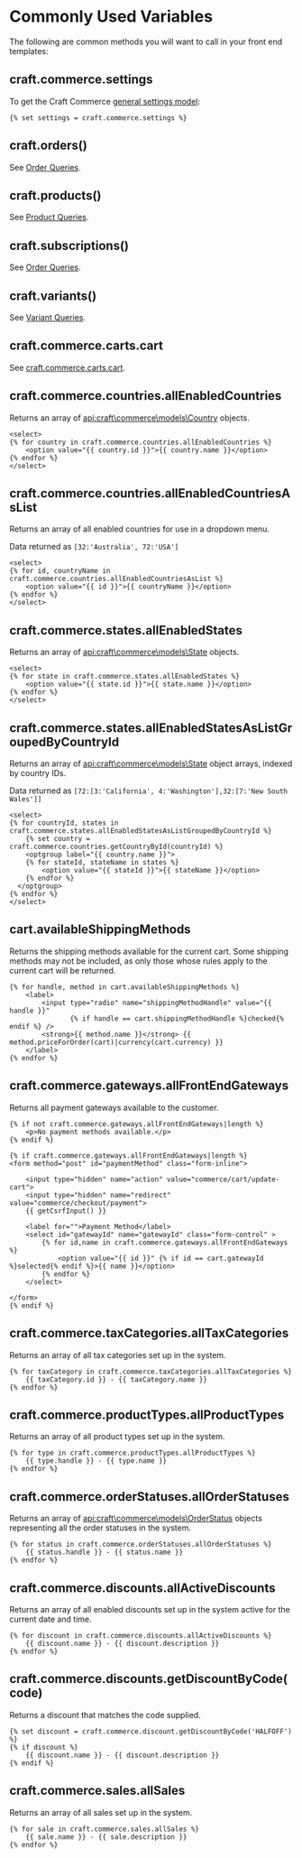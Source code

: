 # Commonly Used Variables

The following are common methods you will want to call in your front end templates:

## craft.commerce.settings

To get the Craft Commerce [general settings model](api:craft\commerce\models\Settings):

```twig
{% set settings = craft.commerce.settings %}
```

## craft.orders()

See [Order Queries](dev/element-queries/order-queries.md).

## craft.products()

See [Product Queries](dev/element-queries/product-queries.md).

## craft.subscriptions()

See [Order Queries](dev/element-queries/subscription-queries.md).

## craft.variants()

See [Variant Queries](dev/element-queries/variant-queries.md).

## craft.commerce.carts.cart

See [craft.commerce.carts.cart](craft-commerce-carts-cart.md).

## craft.commerce.countries.allEnabledCountries

Returns an array of <api:craft\commerce\models\Country> objects.

```twig
<select>
{% for country in craft.commerce.countries.allEnabledCountries %}
    <option value="{{ country.id }}">{{ country.name }}</option>
{% endfor %}
</select>
```

## craft.commerce.countries.allEnabledCountriesAsList

Returns an array of all enabled countries for use in a dropdown menu.

Data returned as `[32:'Australia', 72:'USA']`

```twig
<select>
{% for id, countryName in craft.commerce.countries.allEnabledCountriesAsList %}
    <option value="{{ id }}">{{ countryName }}</option>
{% endfor %}
</select>
```

## craft.commerce.states.allEnabledStates

Returns an array of <api:craft\commerce\models\State> objects.

```twig
<select>
{% for state in craft.commerce.states.allEnabledStates %}
    <option value="{{ state.id }}">{{ state.name }}</option>
{% endfor %}
</select>
```

## craft.commerce.states.allEnabledStatesAsListGroupedByCountryId

Returns an array of <api:craft\commerce\models\State> object arrays, indexed by country IDs.

Data returned as `[72:[3:'California', 4:'Washington'],32:[7:'New South Wales']]`

```twig
<select>
{% for countryId, states in craft.commerce.states.allEnabledStatesAsListGroupedByCountryId %}
    {% set country = craft.commerce.countries.getCountryById(countryId) %}
    <optgroup label="{{ country.name }}">
    {% for stateId, stateName in states %}
        <option value="{{ stateId }}">{{ stateName }}</option>
    {% endfor %}
  </optgroup>
{% endfor %}
</select>
```

## cart.availableShippingMethods

Returns the shipping methods available for the current cart. Some shipping methods may not be included, as only those whose rules apply to the current cart will be returned.

```twig
{% for handle, method in cart.availableShippingMethods %}
    <label>
        <input type="radio" name="shippingMethodHandle" value="{{ handle }}"
               {% if handle == cart.shippingMethodHandle %}checked{% endif %} />
        <strong>{{ method.name }}</strong> {{ method.priceForOrder(cart)|currency(cart.currency) }}
    </label>
{% endfor %}
```

## craft.commerce.gateways.allFrontEndGateways

Returns all payment gateways available to the customer.

```twig
{% if not craft.commerce.gateways.allFrontEndGateways|length %}
    <p>No payment methods available.</p>
{% endif %}

{% if craft.commerce.gateways.allFrontEndGateways|length %}
<form method="post" id="paymentMethod" class="form-inline">

    <input type="hidden" name="action" value="commerce/cart/update-cart">
    <input type="hidden" name="redirect" value="commerce/checkout/payment">
    {{ getCsrfInput() }}

    <label for="">Payment Method</label>
    <select id="gatewayId" name="gatewayId" class="form-control" >
        {% for id,name in craft.commerce.gateways.allFrontEndGateways %}
            <option value="{{ id }}" {% if id == cart.gatewayId %}selected{% endif %}>{{ name }}</option>
        {% endfor %}
    </select>

</form>
{% endif %}
```

## craft.commerce.taxCategories.allTaxCategories

Returns an array of all tax categories set up in the system.

```twig
{% for taxCategory in craft.commerce.taxCategories.allTaxCategories %}
    {{ taxCategory.id }} - {{ taxCategory.name }}
{% endfor %}
```

## craft.commerce.productTypes.allProductTypes

Returns an array of all product types set up in the system.

```twig
{% for type in craft.commerce.productTypes.allProductTypes %}
    {{ type.handle }} - {{ type.name }}
{% endfor %}
```

## craft.commerce.orderStatuses.allOrderStatuses

Returns an array of <api:craft\commerce\models\OrderStatus> objects representing all the order statuses in the system.

```twig
{% for status in craft.commerce.orderStatuses.allOrderStatuses %}
    {{ status.handle }} - {{ status.name }}
{% endfor %}
```

## craft.commerce.discounts.allActiveDiscounts

Returns an array of all enabled discounts set up in the system active for the current date and time.

```twig
{% for discount in craft.commerce.discounts.allActiveDiscounts %}
    {{ discount.name }} - {{ discount.description }}
{% endfor %}
```

## craft.commerce.discounts.getDiscountByCode(code)

Returns a discount that matches the code supplied.

```twig
{% set discount = craft.commerce.discount.getDiscountByCode('HALFOFF') %}
{% if discount %}
    {{ discount.name }} - {{ discount.description }}
{% endif %}
```

## craft.commerce.sales.allSales

Returns an array of all sales set up in the system.

```twig
{% for sale in craft.commerce.sales.allSales %}
    {{ sale.name }} - {{ sale.description }}
{% endfor %}
```
